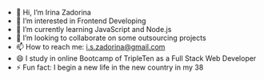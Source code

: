 - 👋 Hi, I’m Irina Zadorina
- 👀 I’m interested in Frontend Developing
- 🌱 I’m currently learning JavaScript and Node.js
- 💞️ I’m looking to collaborate on some outsourcing projects
- 📫 How to reach me: i.s.zadorina@gmail.com
- 😄 I study in online Bootcamp of TripleTen as a Full Stack Web Developer
- ⚡ Fun fact: I begin a new life in the new country in my 38

<!---
i-zadorina/i-zadorina is a ✨ special ✨ repository because its `README.md` (this file) appears on your GitHub profile.
You can click the Preview link to take a look at your changes.
--->
